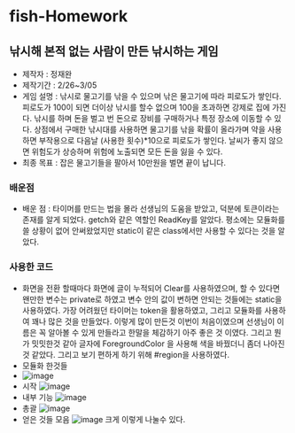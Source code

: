 # fish-Homework

## 낚시해 본적 없는 사람이 만든 낚시하는 게임

- 제작자 : 정재완
- 제작기간  : 2/26~3/05
- 게임 설명 : 낚시로 물고기를 낚을 수 있으며 낚은 물고기에 따라 피로도가 쌓인다. 피로도가 100이 되면 더이상 낚시를 할수 없으며 100을 초과하면 강제로 집에 가진다.
낚시를 하며 돈을 벌고 번 돈으로 장비를 구매하거나 특정 장소에 이동할 수 있다.
상점에서 구매한 낚시대를 사용하면 물고기를 낚을 확률이 올라가며 약을 사용하면 부작용으로 다음날 (사용한 횟수)*10으로 피로도가 쌓인다.
날씨가 좋지 않으면 위험도가 상승하며 위험에 노출되면 모든 돈을 잃을 수 있다.
- 최종 목표 : 잡은 물고기들을 팔아서 10만원을 벌면 끝이 납니다.
### 배운점
- 배운 점 : 타이머를 만드는 법을 몰라 선생님의 도움을 받았고, 덕분에 토큰이라는 존재를 알게 되었다.
getch와 같은 역할인 ReadKey를 알았다. 평소에는 모듈화를 쓸 상황이 없어 안써왔었지만 static이 같은 class에서만 사용할 수 있다는 것을 알았다.
### 사용한 코드
- 화면을 전환 할때마다 화면에 글이 누적되어 Clear를 사용하였으며, 할 수 있다면 왠만한 변수는 private로 하였고 변수 안의 값이 변하면 안되는 것들에는  static을 사용하였다. 가장 어려웠던 타이머는 token을 활용하였고, 그리고 모듈화를 사용하여 꽤나 많은 것을 만들었다. 이렇게 많이 만든것 이번이 처음이였으며 선생님이 이름은 꼭 알아볼 수 있게 만들라고 한말을 체감하기 아주 좋은 것 이였다. 그리고 뭔가 밋밋한것 같아 글자에 ForegroundColor 을 사용해 색을 바꿨더니 좀더 나아진 것 같았다. 그리고 보기 편하게 하기 위해 #region을 사용하였다.
- 모듈화 한것들
- ![image](https://user-images.githubusercontent.com/110615719/222947803-bafdb8b4-5780-4784-9d7d-c39a007458cd.png)
- 시작
![image](https://user-images.githubusercontent.com/110615719/222946799-cb21bebf-3311-4972-88b5-ffdfe6dd80ad.png)
- 내부 기능
![image](https://user-images.githubusercontent.com/110615719/222946818-e0864c0f-9274-4c04-a087-f9258569d9f6.png)
- 총괄
![image](https://user-images.githubusercontent.com/110615719/222946831-a20a9717-b010-46e3-8df7-06d717ebd814.png)
- 얻은 것들 모음
![image](https://user-images.githubusercontent.com/110615719/222946775-0b8f0f4f-ae9f-4687-901d-77198d11f249.png)
크게 이렇게 나눌수 있다.
